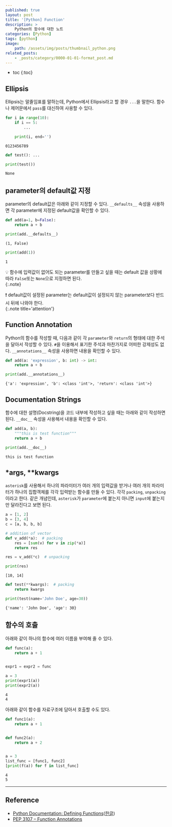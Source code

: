 ```yaml
---
published: true
layout: post
title: '[Python] Function'
description: >
    Python의 함수에 대한 노트
categories: [Python]
tags: [python]
image:
    path: /assets/img/posts/thumbnail_python.png
related_posts:
    - _posts/category/0000-01-01-format_post.md
---
```

* toc
{:toc}

## Ellipsis

Ellipsis는 말줄임표를 말하는데, Python에서 Ellipsis라고 할 경우 `...`을 말한다. 함수나 제어문에서 `pass`를 대신하여 사용할 수 있다.  

```python
for i in range(10):
    if i == 5:
        ...

    print(i, end='')
```
```
0123456789
```

```python
def test(): ...

print(test())
```
```
None
```

## parameter의 default값 지정

parameter의 default값은 아래와 같이 지정할 수 있다. `__defaults__` 속성을 사용하면 각 parameter에 지정된 default값을 확인할 수 있다.  

```python
def add(a=1, b=False):
    return a + b

print(add.__defaults__)
```
```
(1, False)
```

```python
print(add(1))
```
```
1
```

💡 함수에 입력값이 없어도 되는 parameter를 만들고 싶을 때는 default 값을 상황에 따라 `False`또는 `None`으로 지정하면 된다.  
{:.note}

❗ default값이 설정된 parameter는 default값이 설정되지 않는 parameter보다 반드시 뒤에 나와야 한다.  
{:.note title='attention'}

## Function Annotation

Python의 함수를 작성할 때, 다음과 같이 각 `parameter`와 `return`의 형태에 대한 주석을 달아서 작성할 수 있다. `#`을 이용해서 표기한 주석과 마찬가지로 어떠한 강제성도 없다. `__annotations__` 속성을 사용하면 내용을 확인할 수 있다.  

```python
def add(a: 'expression', b: int) -> int:
    return a + b

print(add.__annotations__)
```
```
{'a': 'expression', 'b': <class 'int'>, 'return': <class 'int'>}
```

## Documentation Strings

함수에 대한 설명(Docstring)을 코드 내부에 작성하고 싶을 때는 아래와 같이 작성하면 된다. `__doc__` 속성을 사용해서 내용을 확인할 수 있다.  

```python
def add(a, b):
    """this is test function"""
    return a + b

print(add.__doc__)
```
```
this is test function
```

## *args, **kwargs

`asterisk`를 사용해서 하나의 파라미터가 여러 개의 입력값을 받거나 여러 개의 파라미터가 하나의 집합객체를 각각 입력받는 함수를 만들 수 있다. 각각 `packing`, `unpacking`이라고 한다. 같은 개념인데, `asterisk`가 `parameter`에 붙는지 아니면 `input`에 붙는지만 달라진다고 보면 된다.  

```python
a = [1, 2]
b = [3, 4]
c = [a, b, b, b]

# addition of vector
def v_add(*a):  # packing
    res = [sum(v) for v in zip(*a)]
    return res

res = v_add(*c)  # unpacking

print(res)
```
```
[10, 14]
```

```python
def test(**kwargs):  # packing
    return kwargs

print(test(name='John Doe', age=30))
```
```
{'name': 'John Doe', 'age': 30}
```

## 함수의 호출

아래와 같이 하나의 함수에 여러 이름을 부여해 줄 수 있다.  

```python
def func(a):
    return a + 1


expr1 = expr2 = func

a = 3
print(expr1(a))
print(expr2(a))
```
```
4
4
```

아래와 같이 함수를 자료구조에 담아서 호출할 수도 있다.  

```python
def func1(a):
    return a + 1


def func2(a):
    return a + 2


a = 3
list_func = [func1, func2]
[print(f(a)) for f in list_func]
```
```
4
5
```

---
## Reference
- [Python Documentation: Defining Functions](https://docs.python.org/3/tutorial/controlflow.html#defining-functions)([한글](https://docs.python.org/ko/3/tutorial/controlflow.html#defining-functions))
- [PEP 3107 – Function Annotations](https://peps.python.org/pep-3107/)